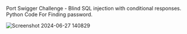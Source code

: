 Port Swigger Challenge -  Blind SQL injection with conditional responses. Python Code For Finding password. 

![Screenshot 2024-06-27 140829](https://github.com/soroush44d/PortSwigger-BlindSqlChallengePythonCode/assets/95965461/4093ae7d-9e27-4e75-b726-6e3799257e5f)
